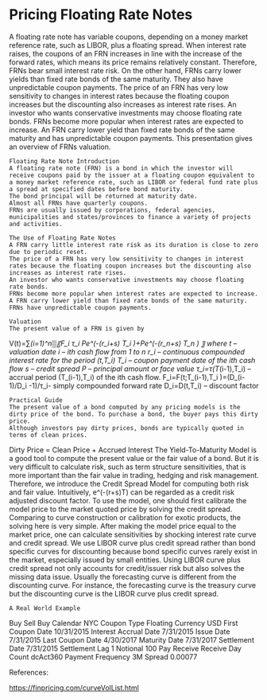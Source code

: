 # Pricing Floating Rate Notes 

A floating rate note has variable coupons, depending on a money market reference rate, such as LIBOR, plus a floating spread. When interest rate raises, the coupons of an FRN increases in line with the increase of the forward rates, which means its price remains relatively constant. Therefore, FRNs bear small interest rate risk. On the other hand, FRNs carry lower yields than fixed rate bonds of the same maturity. They also have unpredictable coupon payments. 
The price of an FRN has very low sensitivity to changes in interest rates because the floating coupon increases but the discounting also increases as interest rate rises. An investor who wants conservative investments may choose floating rate bonds. FRNs become more popular when interest rates are expected to increase. An FRN carry lower yield than fixed rate bonds of the same maturity and has unpredictable coupon payments. This presentation gives an overview of FRNs valuation. 

	Floating Rate Note Introduction
	A floating rate note (FRN) is a bond in which the investor will receive coupons paid by the issuer at a floating coupon equivalent to a money market reference rate, such as LIBOR or federal fund rate plus a spread at specified dates before bond maturity.
	The bond principal will be returned at maturity date.
	Almost all FRNs have quarterly coupons.
	FRNs are usually issued by corporations, federal agencies, municipalities and states/provinces to finance a variety of projects and activities. 

	The Use of Floating Rate Notes
	A FRN carry little interest rate risk as its duration is close to zero due to periodic reset.
	The price of a FRN has very low sensitivity to changes in interest rates because the floating coupon increases but the discounting also increases as interest rate rises.
	An investor who wants conservative investments may choose floating rate bonds. 
	FRNs become more popular when interest rates are expected to increase.
	A FRN carry lower yield than fixed rate bonds of the same maturity.
	FRNs have unpredictable coupon payments.

	Valuation
	The present value of a FRN is given by
V(t)=∑_(i=1)^n▒〖F_i τ_i Pe^(-(r_i+s) T_i )+Pe^(-(r_n+s) T_n ) 〗
where
	t – valuation date
i – ith cash flow from 1 to n
	r_i – continuous compounded interest rate for the period (t,T_i)
T_i – coupon payment date of the ith  cash flow
s – credit spread
P – principal amount or face value
	   τ_i=τ(T_(i-1),T_i) – accrual period (T_(i-1),T_i) of the ith cash flow.
	   F_i=F(t;T_(i-1),T_i )=(D_(i-1)/D_i -1)/τ_i-  simply compounded forward rate
	   	D_i=D(t,T_i) –  discount factor

	Practical Guide
	The present value of a bond computed by any pricing models is the dirty price of the bond. To purchase a bond, the buyer pays this dirty price.
	Although investors pay dirty prices, bonds are typically quoted in terms of clean prices. 
Dirty Price = Clean Price + Accrued Interest
	The Yield-To-Maturity Model is a good tool to compute the present value or the fair value of a bond. But it is very difficult to calculate risk, such as term structure sensitivities, that is more important than the fair value in trading, hedging and risk management. Therefore, we introduce the Credit Spread Model for computing both risk and fair value.
	Intuitively,   e^(-(r+s)T)   can be regarded as a credit risk adjusted discount factor.
	To use the model, one should first calibrate the model price to the market quoted price by solving the credit spread. Comparing to curve construction or calibration for exotic products, the solving here is very simple.
	After making the model price equal to the market price, one can calculate sensitivities by shocking interest rate curve and credit spread.
	We use LIBOR curve plus credit spread rather than bond specific curves for discounting because bond specific curves rarely exist in the market, especially issued by small entities. Using LIBOR curve plus credit spread not only accounts for credit/issuer risk but also solves the missing data issue.
	Usually the forecasting curve is different from the discounting curve. For instance, the forecasting curve is the treasury curve but the discounting curve is the LIBOR curve plus credit spread.

 
	A Real World Example
Buy Sell	Buy
Calendar	NYC
Coupon Type	Floating
Currency	USD
First Coupon Date	10/31/2015
Interest Accrual Date	7/31/2015
Issue Date	7/31/2015
Last Coupon Date	4/30/2017
Maturity Date	7/31/2017
Settlement Date	7/31/2015
Settlement Lag	1
Notional	100
Pay Receive	Receive
Day Count	dcAct360
Payment Frequency	3M
Spread	0.00077


References:

https://finpricing.com/curveVolList.html

